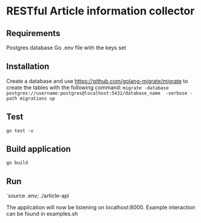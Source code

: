 #  RESTful Article information collector ##

## Requirements
Postgres database
Go
.env file with the keys set

## Installation
Create a database and use https://github.com/golang-migrate/migrate to create the tables with the following command:
`migrate -database  postgres://username:postgres@localhost:5432/database_name  -verbose -path migrations up`

## Test
`go test -v`

## Build application
`go build`

## Run
`source .env; ./article-api

The application will now be listening on localhost:8000.
Example interaction can be found in examples.sh
